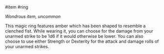 #item #ring 

*Wondrous item, uncommon*

This magic ring features amber which has been shaped to resemble a clenched fist. While wearing it, you can choose for the damage from your unarmed strike to be 1d6 if it would otherwise be lower. You can also choose to use either Strength or Dexterity for the attack and damage rolls of your unarmed strikes.
